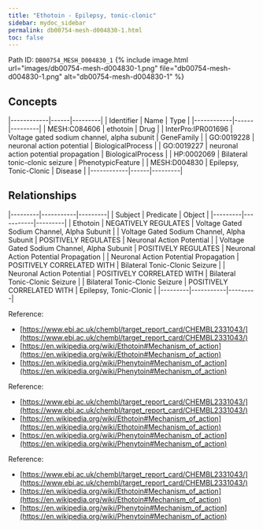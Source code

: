 ```yaml
---
title: "Ethotoin - Epilepsy, tonic-clonic"
sidebar: mydoc_sidebar
permalink: db00754-mesh-d004830-1.html
toc: false 
---
```



Path ID: `DB00754_MESH_D004830_1`
{% include image.html url="images/db00754-mesh-d004830-1.png" file="db00754-mesh-d004830-1.png" alt="db00754-mesh-d004830-1" %}

## Concepts

|------------|------|---------|
| Identifier | Name | Type    |
|------------|------|---------|
| MESH:C084606 | ethotoin | Drug |
| InterPro:IPR001696 | Voltage gated sodium channel, alpha subunit | GeneFamily |
| GO:0019228 | neuronal action potential | BiologicalProcess |
| GO:0019227 | neuronal action potential propagation | BiologicalProcess |
| HP:0002069 | Bilateral tonic-clonic seizure | PhenotypicFeature |
| MESH:D004830 | Epilepsy, Tonic-Clonic | Disease |
|------------|------|---------|

## Relationships

|---------|-----------|---------|
| Subject | Predicate | Object  |
|---------|-----------|---------|
| Ethotoin | NEGATIVELY REGULATES | Voltage Gated Sodium Channel, Alpha Subunit |
| Voltage Gated Sodium Channel, Alpha Subunit | POSITIVELY REGULATES | Neuronal Action Potential |
| Voltage Gated Sodium Channel, Alpha Subunit | POSITIVELY REGULATES | Neuronal Action Potential Propagation |
| Neuronal Action Potential Propagation | POSITIVELY CORRELATED WITH | Bilateral Tonic-Clonic Seizure |
| Neuronal Action Potential | POSITIVELY CORRELATED WITH | Bilateral Tonic-Clonic Seizure |
| Bilateral Tonic-Clonic Seizure | POSITIVELY CORRELATED WITH | Epilepsy, Tonic-Clonic |
|---------|-----------|---------|

Reference: 
  - [https://www.ebi.ac.uk/chembl/target_report_card/CHEMBL2331043/](https://www.ebi.ac.uk/chembl/target_report_card/CHEMBL2331043/)
  - [https://en.wikipedia.org/wiki/Ethotoin#Mechanism_of_action](https://en.wikipedia.org/wiki/Ethotoin#Mechanism_of_action)
  - [https://en.wikipedia.org/wiki/Phenytoin#Mechanism_of_action](https://en.wikipedia.org/wiki/Phenytoin#Mechanism_of_action)

Reference: 
  - [https://www.ebi.ac.uk/chembl/target_report_card/CHEMBL2331043/](https://www.ebi.ac.uk/chembl/target_report_card/CHEMBL2331043/)
  - [https://en.wikipedia.org/wiki/Ethotoin#Mechanism_of_action](https://en.wikipedia.org/wiki/Ethotoin#Mechanism_of_action)
  - [https://en.wikipedia.org/wiki/Phenytoin#Mechanism_of_action](https://en.wikipedia.org/wiki/Phenytoin#Mechanism_of_action)

Reference: 
  - [https://www.ebi.ac.uk/chembl/target_report_card/CHEMBL2331043/](https://www.ebi.ac.uk/chembl/target_report_card/CHEMBL2331043/)
  - [https://en.wikipedia.org/wiki/Ethotoin#Mechanism_of_action](https://en.wikipedia.org/wiki/Ethotoin#Mechanism_of_action)
  - [https://en.wikipedia.org/wiki/Phenytoin#Mechanism_of_action](https://en.wikipedia.org/wiki/Phenytoin#Mechanism_of_action)
